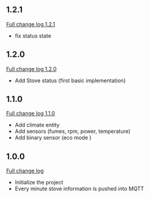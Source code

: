 <!-- https://developers.home-assistant.io/docs/add-ons/presentation#keeping-a-changelog -->

## 1.2.1

[Full change log 1.2.1](https://github.com/bertrandgressier/mcz-stove-gateway/releases/tag/1.2.1)

- fix status state

## 1.2.0

[Full change log 1.2.0](https://github.com/bertrandgressier/mcz-stove-gateway/releases/tag/1.2.0)

- Add Stove status (first basic implementation)

## 1.1.0

[Full change log 1.1.0](https://github.com/bertrandgressier/mcz-stove-gateway/releases/tag/1.1.0)

- Add climate entity
- Add sensors (fumes, rpm, power, temperature)
- Add binary sensor (eco mode )

## 1.0.0

[Full change log](https://github.com/bertrandgressier/mcz-stove-gateway/releases/tag/1.0.0)

- Initialize the project
- Every minute stove information is pushed into MQTT
